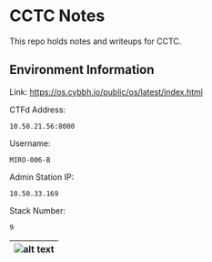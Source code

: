 # CCTC Notes

This repo holds notes and writeups for CCTC.

## Environment Information

Link: https://os.cybbh.io/public/os/latest/index.html

CTFd Address:
```
10.50.21.56:8000
```

Username:
```
MIRO-006-B
```

Admin Station IP:
```
10.50.33.169
```

Stack Number:
```
9
```

| ![alt text](https://git.cybbh.space/os/public/-/raw/master/images/new_OS_Range_Diagram.svg "Range Map") |
|:--:|
